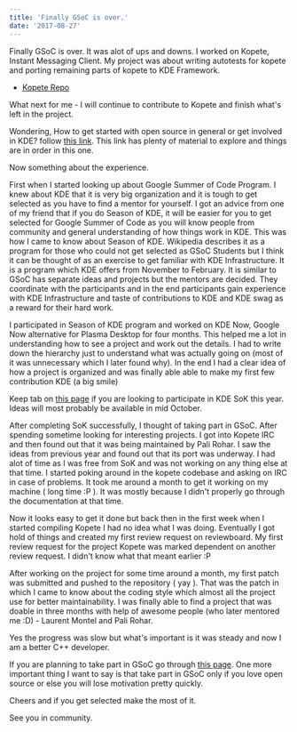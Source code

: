 ```yaml
---
title: 'Finally GSoC is over.'
date: '2017-08-27'
---
```


Finally GSoC is over. It was alot of ups and downs. I worked on Kopete, Instant Messaging Client. My project was about writing autotests for kopete and porting remaining parts of kopete to KDE Framework. 

* [Kopete Repo](https://cgit.kde.org/kopete.git/)

What next for me - I will continue to contribute to Kopete and finish what's left in the project.

Wondering, How to get started with open source in general or get involved in KDE? follow [this link](https://community.kde.org/Get_Involved/development). This link has plenty of material to explore and things are in order in this one.

Now something about the experience.

First when I started looking up about Google Summer of Code Program. I knew about KDE that it is very big organization and it is tough to get selected as you have to find a mentor for yourself. I got an advice from one of my friend that if you do Season of KDE, it will be easier for you to get selected for Google Summer of Code as you will know people from community and general understanding of how things work in KDE. This was how I came to know about Season of KDE. Wikipedia describes it as a program for those who could not get selected as GSoC Students but I think it can be thought of as an exercise to get familiar with KDE Infrastructure. It is a program which KDE offers from November to February. It is similar to GSoC has separate ideas and projects but the mentors are decided. They coordinate with the participants and in the end participants gain experience with KDE Infrastructure and taste of contributions to KDE and KDE swag as a reward for their hard work.

I participated in Season of KDE program and worked on KDE Now, Google Now alternative for Plasma Desktop for four months. This helped me a lot in understanding how to see a project and work out the details. I had to write down the hierarchy just to understand what was actually going on (most of it was unnecessary which I later found why). In the end I had a clear idea of how a project is organized and was finally able able to make my first few contribution KDE (a big smile)

Keep tab on [this page](https://community.kde.org/SoK/Ideas/2017) if you are looking to participate in KDE SoK this year. Ideas will most probably be available in mid October.

After completing SoK successfully, I thought of taking part in GSoC. After spending sometime looking for interesting projects. I got into Kopete IRC and then found out that it was being maintained by Pali Rohar. I saw the ideas from previous year and found out that its port was underway. I had alot of time as I was free from SoK and was not working on any thing else at that time. I started poking around in the kopete codebase and asking on IRC in case of problems. It took me around a month to get it working on my machine ( long time :P ). It was mostly because I didn't properly go through the documentation at that time. 

Now it looks easy to get it done but back then in the first week when I started compiling Kopete I had no idea what I was doing. Eventually I got hold of things and created my first review request on reviewboard. My first review request for the project Kopete was marked dependent on another review request. I didn't know what that meant earlier :P

After working on the project for some time around a month, my first patch was submitted and pushed to the repository ( yay ). That was the patch in which I came to know about the coding style which almost all the project use for better maintainability. I was finally able to find a project that was doable in three months with help of awesome people (who later mentored me :D) - Laurent Montel and Pali Rohar.

Yes the progress was slow but what's important is it was steady and now I am a better C++ developer.

If you are planning to take part in GSoC go through [this page](https://community.kde.org/GSoC). One more important thing I want to say is that take part in GSoC only if you love open source or else you will lose motivation pretty quickly.

Cheers and if you get selected make the most of it.

See you in community.
